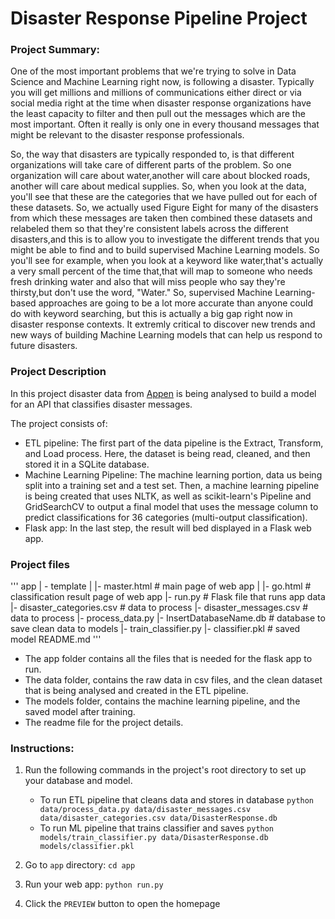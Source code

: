 # Disaster Response Pipeline Project
### Project Summary:
One of the most important problems that we're trying to solve in Data Science and Machine Learning right now, is following a disaster.
Typically you will get millions and millions of communications either direct or via social media right at the time
when disaster response organizations have the least capacity to filter and then pull out the messages which are the most important.
Often it really is only one in every thousand messages that might be relevant to the disaster response professionals.

So, the way that disasters are typically responded to, is that different organizations will take care of different parts of the problem.
So one organization will care about water,another will care about blocked roads, another will care about medical supplies.
So, when you look at the data, you'll see that these are the categories that we have pulled out for each of these datasets.
So, we actually used Figure Eight for many of the disasters from which these messages are taken then combined these datasets and relabeled them so that
they're consistent labels across the different disasters,and this is to allow you to investigate the different trends that you
might be able to find and to build supervised Machine Learning models.
So you'll see for example, when you look at a keyword like water,that's actually a very small percent of the time that,that will map to someone who needs
fresh drinking water and also that will miss people who say they're thirsty,but don't use the word, "Water."
So, supervised Machine Learning-based approaches are going to be a lot more accurate than anyone could do with keyword searching,
but this is actually a big gap right now in disaster response contexts. It extremly critical to discover new trends and new ways of building
Machine Learning models that can help us respond to future disasters.

### Project Description
In this project disaster data from [Appen](https://appen.com/) is being analysed to build a model for an API that classifies disaster messages.

The project consists of:
- ETL pipeline: The first part of the data pipeline is the Extract, Transform, and Load process. Here, the dataset is being read, cleaned, and then stored it in a SQLite database.
- Machine Learning Pipeline: The machine learning portion, data us being split into a training set and a test set. Then, a machine learning pipeline is being created that uses NLTK, as well as scikit-learn's Pipeline and GridSearchCV to output a final model that uses the message column to predict classifications for 36 categories (multi-output classification).
- Flask app: In the last step, the result will bed displayed in a Flask web app.

### Project files
'''
app
| - template
| |- master.html # main page of web app
| |- go.html # classification result page of web app
|- run.py # Flask file that runs app
data
|- disaster_categories.csv # data to process
|- disaster_messages.csv # data to process
|- process_data.py
|- InsertDatabaseName.db # database to save clean data to
models
|- train_classifier.py
|- classifier.pkl # saved model
README.md
'''

- The app folder contains all the files that is needed for the flask app to run.
- The data folder, contains the raw data in csv files, and the clean dataset that is being analysed and created in the ETL pipeline.
- The models folder, contains the machine learning pipeline, and the saved model after training.
- The readme file for the project details.


### Instructions:
1. Run the following commands in the project's root directory to set up your database and model.

    - To run ETL pipeline that cleans data and stores in database
        `python data/process_data.py data/disaster_messages.csv data/disaster_categories.csv data/DisasterResponse.db`
    - To run ML pipeline that trains classifier and saves
        `python models/train_classifier.py data/DisasterResponse.db models/classifier.pkl`

2. Go to `app` directory: `cd app`

3. Run your web app: `python run.py`

4. Click the `PREVIEW` button to open the homepage
